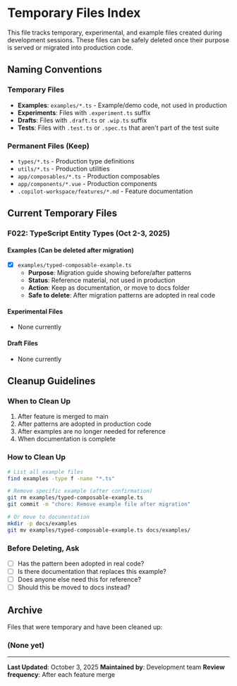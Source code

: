 # Temporary Files Index

This file tracks temporary, experimental, and example files created during development sessions. These files can be safely deleted once their purpose is served or migrated into production code.

## Naming Conventions

### Temporary Files

- **Examples**: `examples/*.ts` - Example/demo code, not used in production
- **Experiments**: Files with `.experiment.ts` suffix
- **Drafts**: Files with `.draft.ts` or `.wip.ts` suffix
- **Tests**: Files with `.test.ts` or `.spec.ts` that aren't part of the test suite

### Permanent Files (Keep)

- `types/*.ts` - Production type definitions
- `utils/*.ts` - Production utilities
- `app/composables/*.ts` - Production composables
- `app/components/*.vue` - Production components
- `.copilot-workspace/features/*.md` - Feature documentation

## Current Temporary Files

### F022: TypeScript Entity Types (Oct 2-3, 2025)

#### Examples (Can be deleted after migration)

- [x] `examples/typed-composable-example.ts`
  - **Purpose**: Migration guide showing before/after patterns
  - **Status**: Reference material, not used in production
  - **Action**: Keep as documentation, or move to docs folder
  - **Safe to delete**: After migration patterns are adopted in real code

#### Experimental Files

- None currently

#### Draft Files

- None currently

## Cleanup Guidelines

### When to Clean Up

1. After feature is merged to main
2. After patterns are adopted in production code
3. After examples are no longer needed for reference
4. When documentation is complete

### How to Clean Up

```bash
# List all example files
find examples -type f -name "*.ts"

# Remove specific example (after confirmation)
git rm examples/typed-composable-example.ts
git commit -m "chore: Remove example file after migration"

# Or move to documentation
mkdir -p docs/examples
git mv examples/typed-composable-example.ts docs/examples/
```

### Before Deleting, Ask

- [ ] Has the pattern been adopted in real code?
- [ ] Is there documentation that replaces this example?
- [ ] Does anyone else need this for reference?
- [ ] Should this be moved to docs instead?

## Archive

Files that were temporary and have been cleaned up:

### (None yet)

---

**Last Updated**: October 3, 2025
**Maintained by**: Development team
**Review frequency**: After each feature merge

